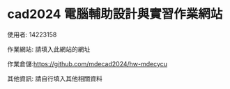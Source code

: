 # cad2024 電腦輔助設計與實習作業網站

使用者: 14223158

作業網站: 請填入此網站的網址

作業倉儲:https://github.com/mdecad2024/hw-mdecycu

其他資訊: 請自行填入其他相關資料
